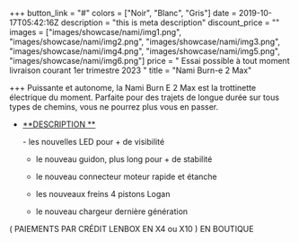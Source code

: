 +++
button_link = "#"
colors = ["Noir", "Blanc", "Gris"]
date = 2019-10-17T05:42:16Z
description = "this is meta description"
discount_price = ""
images = ["images/showcase/nami/img1.png", "images/showcase/nami/img2.png", "images/showcase/nami/img3.png", "images/showcase/nami/img4.png", "images/showcase/nami/img5.png", "images/showcase/nami/img6.png"]
price = " Essai possible à tout moment  livraison courant 1er trimestre 2023 "
title = "Nami Burn-e 2 Max"

+++
Puissante et autonome, la Nami Burn E 2 Max est la trottinette électrique du moment. Parfaite pour des trajets de longue durée sur tous types de chemins, vous ne pourrez plus vous en passer.

* [**DESCRIPTION **](https://funtrott.fr/accueil/1870-trottinette-electrique-nami-burn-e-2-max.html#description)

  \- les nouvelles LED pour + de visibilité

   - le nouveau guidon, plus long pour + de stabilité

   - le nouveau connecteur moteur rapide et étanche

   - les nouveaux freins 4 pistons Logan

   - le nouveau chargeur dernière génération

( PAIEMENTS PAR CRÉDIT LENBOX EN X4 ou X10 ) EN BOUTIQUE